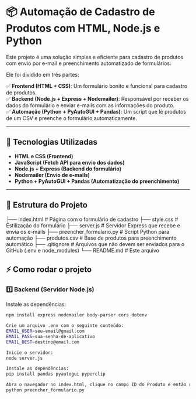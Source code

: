 # 📦 Automação de Cadastro de Produtos com HTML, Node.js e Python

Este projeto é uma solução simples e eficiente para cadastro de produtos com envio por e-mail e preenchimento automatizado de formulários.

Ele foi dividido em três partes:

✅ **Frontend (HTML + CSS)**: Um formulário bonito e funcional para cadastro de produtos.  
✅ **Backend (Node.js + Express + Nodemailer)**: Responsável por receber os dados do formulário e enviar e-mails com as informações do produto.  
✅ **Automação (Python + PyAutoGUI + Pandas)**: Um script que lê produtos de um CSV e preenche o formulário automaticamente.

---

## 🚀 Tecnologias Utilizadas

- **HTML e CSS (Frontend)**
- **JavaScript (Fetch API para envio dos dados)**
- **Node.js + Express (Backend do formulário)**
- **Nodemailer (Envio de e-mails)**
- **Python + PyAutoGUI + Pandas (Automatização do preenchimento)**

---

## 📌 Estrutura do Projeto

├── index.html # Página com o formulário de cadastro
├── style.css # Estilização do formulário
├── server.js # Servidor Express que recebe e envia os e-mails
├── preencher_formulario.py # Script Python para automação
├── produtos.csv # Base de produtos para preenchimento automático
├── .gitignore # Arquivos que não devem ser enviados para o GitHub (.env e node_modules)
└── README.md # Este arquivo
## ⚡ Como rodar o projeto

### 1️⃣ Backend (Servidor Node.js)

Instale as dependências:

```bash
npm install express nodemailer body-parser cors dotenv

Crie um arquivo .env com o seguinte conteúdo:
EMAIL_USER=seu-email@gmail.com
EMAIL_PASS=sua-senha-de-aplicativo
EMAIL_DEST=destino@email.com

Inicie o servidor:
node server.js

Instale as dependências:
pip install pandas pyautogui pyperclip

Abra o navegador no index.html, clique no campo ID do Produto e então rode:
python preencher_formulario.py
